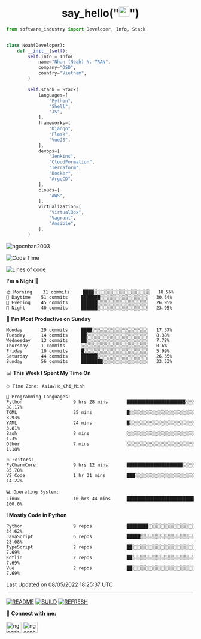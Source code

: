 <h1 align="center">say_hello("<img src="https://media.giphy.com/media/hvRJCLFzcasrR4ia7z/giphy.gif" width="28">")</h1>

```python
from software_industry import Developer, Info, Stack


class Noah(Developer):
    def __init__(self):
        self.info = Info(
            name="Nhan (Noah) N. TRAN",
            company="OSD",
            country="Vietnam",
        )

        self.stack = Stack(
            languages=[
                "Python",
                "Shell",
                "JS",
            ],
            frameworks=[
                "Django",
                "Flask",
                "VueJS",
            ],
            devops=[
                "Jenkins",
                "CloudFormation",
                "Terraform",
                "Docker",
                "ArgoCD",
            ],
            clouds=[
                "AWS",
            ],
            virtualization=[
                "VirtualBox",
                "Vagrant",
                "Ansible",
            ],
        )
```
<img src="https://komarev.com/ghpvc/?username=ngocnhan2003&label=Profile%20views&color=0e75b6&style=flat" alt="ngocnhan2003" /> 

<!--START_SECTION:waka-->
![Code Time](http://img.shields.io/badge/Code%20Time-281%20hrs%2050%20mins-blue)

![Lines of code](https://img.shields.io/badge/From%20Hello%20World%20I%27ve%20Written-18%20Thousand%20lines%20of%20code-blue)

**I'm a Night 🦉** 

```text
🌞 Morning    31 commits     ████░░░░░░░░░░░░░░░░░░░░░   18.56% 
🌆 Daytime    51 commits     ███████░░░░░░░░░░░░░░░░░░   30.54% 
🌃 Evening    45 commits     ██████░░░░░░░░░░░░░░░░░░░   26.95% 
🌙 Night      40 commits     ██████░░░░░░░░░░░░░░░░░░░   23.95%

```
📅 **I'm Most Productive on Sunday** 

```text
Monday       29 commits     ████░░░░░░░░░░░░░░░░░░░░░   17.37% 
Tuesday      14 commits     ██░░░░░░░░░░░░░░░░░░░░░░░   8.38% 
Wednesday    13 commits     ██░░░░░░░░░░░░░░░░░░░░░░░   7.78% 
Thursday     1 commits      ░░░░░░░░░░░░░░░░░░░░░░░░░   0.6% 
Friday       10 commits     █░░░░░░░░░░░░░░░░░░░░░░░░   5.99% 
Saturday     44 commits     ██████░░░░░░░░░░░░░░░░░░░   26.35% 
Sunday       56 commits     ████████░░░░░░░░░░░░░░░░░   33.53%

```


📊 **This Week I Spent My Time On** 

```text
⌚︎ Time Zone: Asia/Ho_Chi_Minh

💬 Programming Languages: 
Python                   9 hrs 28 mins       ██████████████████████░░░   88.17% 
TOML                     25 mins             █░░░░░░░░░░░░░░░░░░░░░░░░   3.93% 
YAML                     24 mins             █░░░░░░░░░░░░░░░░░░░░░░░░   3.81% 
Bash                     8 mins              ░░░░░░░░░░░░░░░░░░░░░░░░░   1.3% 
Other                    7 mins              ░░░░░░░░░░░░░░░░░░░░░░░░░   1.18%

🔥 Editors: 
PyCharmCore              9 hrs 12 mins       █████████████████████░░░░   85.78% 
VS Code                  1 hr 31 mins        ███░░░░░░░░░░░░░░░░░░░░░░   14.22%

💻 Operating System: 
Linux                    10 hrs 44 mins      █████████████████████████   100.0%

```

**I Mostly Code in Python** 

```text
Python                   9 repos             ████████░░░░░░░░░░░░░░░░░   34.62% 
JavaScript               6 repos             █████░░░░░░░░░░░░░░░░░░░░   23.08% 
TypeScript               2 repos             ██░░░░░░░░░░░░░░░░░░░░░░░   7.69% 
Kotlin                   2 repos             ██░░░░░░░░░░░░░░░░░░░░░░░   7.69% 
Vue                      2 repos             ██░░░░░░░░░░░░░░░░░░░░░░░   7.69%

```



 Last Updated on 08/05/2022 18:25:37 UTC
<!--END_SECTION:waka-->

<hr>

[![README](https://github.com/ngocnhan2003/ngocnhan2003/actions/workflows/000_readme.yml/badge.svg)](https://github.com/ngocnhan2003/ngocnhan2003/actions/workflows/000_readme.yml)
[![BUILD](https://github.com/ngocnhan2003/ngocnhan2003/actions/workflows/001_build.yml/badge.svg)](https://github.com/ngocnhan2003/ngocnhan2003/actions/workflows/001_build.yml)
[![REFRESH](https://github.com/ngocnhan2003/ngocnhan2003/actions/workflows/002_refresh.yml/badge.svg)](https://github.com/ngocnhan2003/ngocnhan2003/actions/workflows/002_refresh.yml)

🔗 **Connect with me:**

<a href="https://linkedin.com/in/ngocnhan2003" target="blank"><img align="center" src="https://raw.githubusercontent.com/rahuldkjain/github-profile-readme-generator/master/src/images/icons/Social/linked-in-alt.svg" alt="ngocnhan2003" height="30" width="40" /></a>
<a href="https://instagram.com/ngocnhan2003" target="blank"><img align="center" src="https://raw.githubusercontent.com/rahuldkjain/github-profile-readme-generator/master/src/images/icons/Social/instagram.svg" alt="ngocnhan2003" height="30" width="40" /></a>
